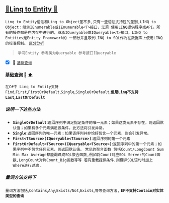 <a id="top" href="#top">	:maple_leaf:Linq to Entity :blue_heart:</a> 
-----
`Linq to Entity语法和Linq to Object差不多,只有一些语法支持性的差别,LINQ to Object：继承IEnumerable或IEnumerable<T>接口，无须
使用LINQ提供程序或API。所有的操作都是在内存中进行的，继承IQueryable或IQueryable<T>接口，LINQ to Entities是Entity Framework的
一部分并且取代LINQ to SQL作为在数据库上使用LINQ的标准机制。` [`区分分析`](https://www.cnblogs.com/Tony100/p/8980282.html)
> `学习Entity 参考类为Queryable 参考接口IQueryable  `

- [x] :maple_leaf: <a href="#BasicSearch">`基础查询`</a> 

#### <a id="BasicSearch" href="#BasicSearch">基础查询</a> :star2: <a href="#top"> :arrow_up:</a>
`在C#中 Linq to Entity支持` `Find`,`First`,`FirstOrDefault`,`Single`,`SingleOrDefault`,**`但是Linq不支持` `Last`,`LastOrDefault`**
##### 说明一下这些方法
* **`SingleOrDefault`**:`返回序列中满足指定条件的唯一元素；如果这类元素不存在，则返回默认值；如果有多个元素满足该条件，此方法将引发异常。`
* **`Single`**:`返回序列的唯一元素；如果该序列并非恰好包含一个元素，则会引发异常。`
* **`First<TSource>(IQueryable<TSource>)`**:`返回序列的第一个元素`
* **`FirstOrDefault<TSource>(IQueryable<TSource>)`**:`返回序列中的第一个元素；如果序列中不包含任何元素，则返回默认值。`
`常见的聚合函数 包括Count/LongCount Sum Min Max Average都能翻译成SQL聚合函数,例如将Count对应SQL Server的Count函数,LongCount对称Count_Big函数等等
若有重载提供条件,则翻译SQL语句时加上Where进行过滤.`
##### 量词方法支持下
`量词方法包括`,`Contains`,`Any`,`Exists/Not`,`Exists`,`等等查询方法,` **`EF不支持Contain对实体类型的查询`**
